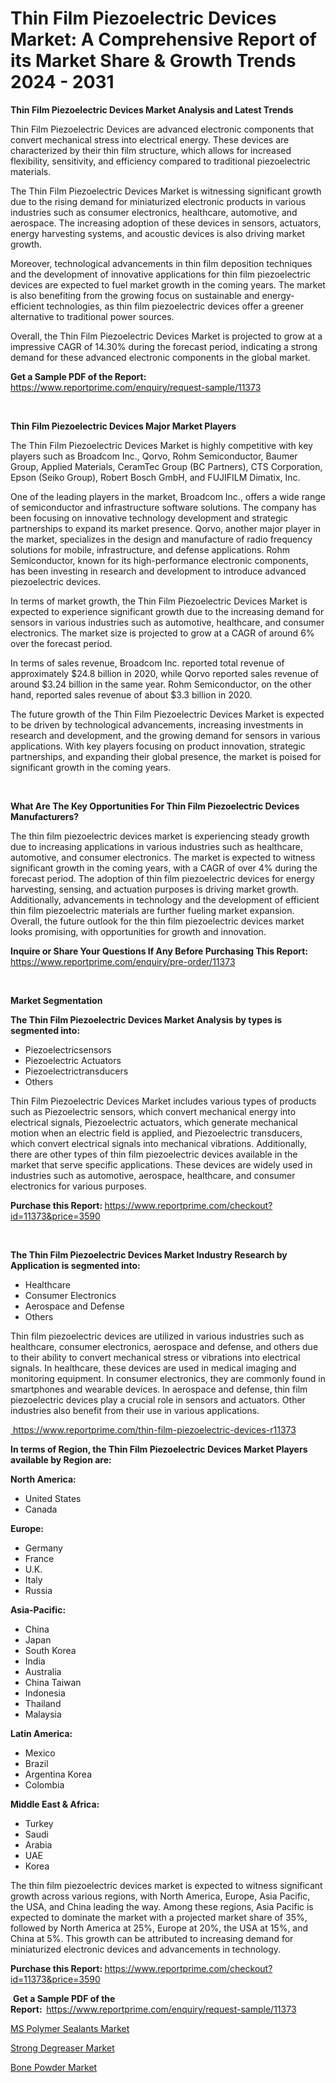 <p><h1>Thin Film Piezoelectric Devices Market: A Comprehensive Report of its Market Share & Growth Trends 2024 - 2031</h1></p><p><strong>Thin Film Piezoelectric Devices Market Analysis and Latest Trends</strong></p>
<p><p>Thin Film Piezoelectric Devices are advanced electronic components that convert mechanical stress into electrical energy. These devices are characterized by their thin film structure, which allows for increased flexibility, sensitivity, and efficiency compared to traditional piezoelectric materials.</p><p>The Thin Film Piezoelectric Devices Market is witnessing significant growth due to the rising demand for miniaturized electronic products in various industries such as consumer electronics, healthcare, automotive, and aerospace. The increasing adoption of these devices in sensors, actuators, energy harvesting systems, and acoustic devices is also driving market growth.</p><p>Moreover, technological advancements in thin film deposition techniques and the development of innovative applications for thin film piezoelectric devices are expected to fuel market growth in the coming years. The market is also benefiting from the growing focus on sustainable and energy-efficient technologies, as thin film piezoelectric devices offer a greener alternative to traditional power sources.</p><p>Overall, the Thin Film Piezoelectric Devices Market is projected to grow at a impressive CAGR of 14.30% during the forecast period, indicating a strong demand for these advanced electronic components in the global market.</p></p>
<p><strong>Get a Sample PDF of the Report:&nbsp;</strong> <a href="https://www.reportprime.com/enquiry/request-sample/11373">https://www.reportprime.com/enquiry/request-sample/11373</a></p>
<p>&nbsp;</p>
<p><strong>Thin Film Piezoelectric Devices Major Market Players</strong></p>
<p><p>The Thin Film Piezoelectric Devices Market is highly competitive with key players such as Broadcom Inc., Qorvo, Rohm Semiconductor, Baumer Group, Applied Materials, CeramTec Group (BC Partners), CTS Corporation, Epson (Seiko Group), Robert Bosch GmbH, and FUJIFILM Dimatix, Inc. </p><p>One of the leading players in the market, Broadcom Inc., offers a wide range of semiconductor and infrastructure software solutions. The company has been focusing on innovative technology development and strategic partnerships to expand its market presence. Qorvo, another major player in the market, specializes in the design and manufacture of radio frequency solutions for mobile, infrastructure, and defense applications. Rohm Semiconductor, known for its high-performance electronic components, has been investing in research and development to introduce advanced piezoelectric devices.</p><p>In terms of market growth, the Thin Film Piezoelectric Devices Market is expected to experience significant growth due to the increasing demand for sensors in various industries such as automotive, healthcare, and consumer electronics. The market size is projected to grow at a CAGR of around 6% over the forecast period.</p><p>In terms of sales revenue, Broadcom Inc. reported total revenue of approximately $24.8 billion in 2020, while Qorvo reported sales revenue of around $3.24 billion in the same year. Rohm Semiconductor, on the other hand, reported sales revenue of about $3.3 billion in 2020.</p><p>The future growth of the Thin Film Piezoelectric Devices Market is expected to be driven by technological advancements, increasing investments in research and development, and the growing demand for sensors in various applications. With key players focusing on product innovation, strategic partnerships, and expanding their global presence, the market is poised for significant growth in the coming years.</p></p>
<p>&nbsp;</p>
<p><strong>What Are The Key Opportunities For Thin Film Piezoelectric Devices Manufacturers?</strong></p>
<p><p>The thin film piezoelectric devices market is experiencing steady growth due to increasing applications in various industries such as healthcare, automotive, and consumer electronics. The market is expected to witness significant growth in the coming years, with a CAGR of over 4% during the forecast period. The adoption of thin film piezoelectric devices for energy harvesting, sensing, and actuation purposes is driving market growth. Additionally, advancements in technology and the development of efficient thin film piezoelectric materials are further fueling market expansion. Overall, the future outlook for the thin film piezoelectric devices market looks promising, with opportunities for growth and innovation.</p></p>
<p><strong>Inquire or Share Your Questions If Any Before Purchasing This Report:</strong> <a href="https://www.reportprime.com/enquiry/pre-order/11373">https://www.reportprime.com/enquiry/pre-order/11373</a></p>
<p>&nbsp;</p>
<p><strong>Market Segmentation</strong></p>
<p><strong>The Thin Film Piezoelectric Devices Market Analysis by types is segmented into:</strong></p>
<p><ul><li>Piezoelectricsensors</li><li>Piezoelectric Actuators</li><li>Piezoelectrictransducers</li><li>Others</li></ul></p>
<p><p>Thin Film Piezoelectric Devices Market includes various types of products such as Piezoelectric sensors, which convert mechanical energy into electrical signals, Piezoelectric actuators, which generate mechanical motion when an electric field is applied, and Piezoelectric transducers, which convert electrical signals into mechanical vibrations. Additionally, there are other types of thin film piezoelectric devices available in the market that serve specific applications. These devices are widely used in industries such as automotive, aerospace, healthcare, and consumer electronics for various purposes.</p></p>
<p><strong>Purchase this Report:&nbsp;</strong><a href="https://www.reportprime.com/checkout?id=11373&price=3590">https://www.reportprime.com/checkout?id=11373&price=3590</a></p>
<p>&nbsp;</p>
<p><strong>The Thin Film Piezoelectric Devices Market Industry Research by Application is segmented into:</strong></p>
<p><ul><li>Healthcare</li><li>Consumer Electronics</li><li>Aerospace and Defense</li><li>Others</li></ul></p>
<p><p>Thin film piezoelectric devices are utilized in various industries such as healthcare, consumer electronics, aerospace and defense, and others due to their ability to convert mechanical stress or vibrations into electrical signals. In healthcare, these devices are used in medical imaging and monitoring equipment. In consumer electronics, they are commonly found in smartphones and wearable devices. In aerospace and defense, thin film piezoelectric devices play a crucial role in sensors and actuators. Other industries also benefit from their use in various applications.</p></p>
<p><a href="https://www.reportprime.com/thin-film-piezoelectric-devices-r11373">&nbsp;https://www.reportprime.com/thin-film-piezoelectric-devices-r11373</a></p>
<p><strong>In terms of Region, the Thin Film Piezoelectric Devices Market Players available by Region are:</strong></p>
<p>
    <p> <strong> North America: </strong>
        <ul>
            <li>United States</li>
            <li>Canada</li>
        </ul>
        </p> 
    <p> <strong> Europe: </strong>
        <ul>
            <li>Germany</li>
            <li>France</li>
            <li>U.K.</li>
            <li>Italy</li>
            <li>Russia</li>
        </ul>
        </p> 
    <p> <strong> Asia-Pacific: </strong>
        <ul>
            <li>China</li>
            <li>Japan</li>
            <li>South Korea</li>
            <li>India</li>
            <li>Australia</li>
            <li>China Taiwan</li>
            <li>Indonesia</li>
            <li>Thailand</li>
            <li>Malaysia</li>
        </ul>
        </p> 
    <p> <strong> Latin America: </strong>
        <ul>
            <li>Mexico</li>
            <li>Brazil</li>
            <li>Argentina Korea</li>
            <li>Colombia</li>
        </ul>
        </p> 
    <p> <strong> Middle East & Africa: </strong>
        <ul>
            <li>Turkey</li>
            <li>Saudi</li>
            <li>Arabia</li>
            <li>UAE</li>
            <li>Korea</li>
        </ul>
    </p>
    </p>
<p><p>The thin film piezoelectric devices market is expected to witness significant growth across various regions, with North America, Europe, Asia Pacific, the USA, and China leading the way. Among these regions, Asia Pacific is expected to dominate the market with a projected market share of 35%, followed by North America at 25%, Europe at 20%, the USA at 15%, and China at 5%. This growth can be attributed to increasing demand for miniaturized electronic devices and advancements in technology.</p></p>
<p><strong>Purchase this Report: </strong><a href="https://www.reportprime.com/checkout?id=11373&price=3590">https://www.reportprime.com/checkout?id=11373&price=3590</a></p>
<p>&nbsp;<strong>Get a Sample PDF of the Report:&nbsp;&nbsp;</strong><a href="https://www.reportprime.com/enquiry/request-sample/11373">https://www.reportprime.com/enquiry/request-sample/11373</a></p>
<p><strong></strong></p>
<p><p><a href="https://www.linkedin.com/pulse/ms-polymer-sealants-market-size-global-industry-overview-segmentation-8p4yc?trackingId=P7beZswVlEBkGQjnx8KUAQ%3D%3D">MS Polymer Sealants Market</a></p><p><a href="https://www.linkedin.com/pulse/strong-degreaser-market-research-report-reveals-latest-trends-gqq6f?trackingId=t2K%2BrQGJ0XRLtaF767EY8Q%3D%3D">Strong Degreaser Market</a></p><p><a href="https://www.linkedin.com/pulse/bone-powder-market-research-report-key-successful-business-yu8kc?trackingId=eiwK%2BMgPDobfLt7Edx9D8A%3D%3D">Bone Powder Market</a></p></p>